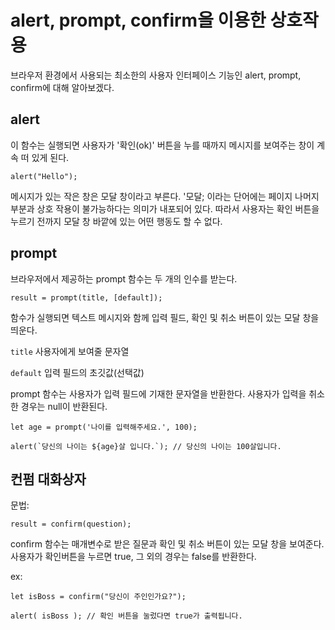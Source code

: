 # alert, prompt, confirm을 이용한 상호작용

브라우저 환경에서 사용되는 최소한의 사용자 인터페이스 기능인 alert, prompt, confirm에 대해 알아보겠다.

## alert

이 함수는 실행되면 사용자가 '확인(ok)' 버튼을 누를 때까지 메시지를 보여주는 창이 계속 떠 있게 된다.

```
alert("Hello");
```
메시지가 있는 작은 창은 모달 창이라고 부른다. '모달; 이라는 단어에는 페이지 나머지 부분과 상호 작용이 불가능하다는 의미가 내포되어 있다. 따라서 사용자는 확인 버튼을 누르기 전까지 모달 창 바깥에 있는 어떤 행동도 할 수 없다.

## prompt

브라우저에서 제공하는 prompt 함수는 두 개의 인수를 받는다.

```
result = prompt(title, [default]);
```

함수가 실행되면 텍스트 메시지와 함께 입력 필드, 확인 및 취소 버튼이 있는 모달 창을 띄운다.

```title```
사용자에게 보여줄 문자열

```default```
입력 필드의 초깃값(선택값)

prompt 함수는 사용자가 입력 필드에 기재한 문자열을 반환한다. 사용자가 입력을 취소한 경우는 null이 반환된다.

```
let age = prompt('나이를 입력해주세요.', 100);

alert(`당신의 나이는 ${age}살 입니다.`); // 당신의 나이는 100살입니다.
```

## 컨펌 대화상자

문법:

```
result = confirm(question);
```
confirm 함수는 매개변수로 받은 질문과 확인 및 취소 버튼이 있는 모달 창을 보여준다.
사용자가 확인버튼을 누르면 true, 그 외의 경우는 false를 반환한다.

ex:
```
let isBoss = confirm("당신이 주인인가요?");

alert( isBoss ); // 확인 버튼을 눌렀다면 true가 출력됩니다.
```
